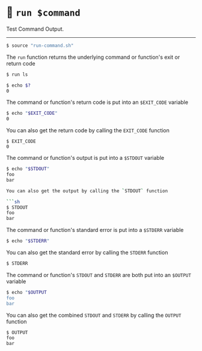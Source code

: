 # 🚀 `run $command`

Test Command Output.

---

```sh
$ source "run-command.sh"
```

The `run` function returns the underlying command or function's exit or return code

```sh
$ run ls

$ echo $?
0
```

The command or function's return code is put into an `$EXIT_CODE` variable

```sh
$ echo "$EXIT_CODE"
0
```

You can also get the return code by calling the `EXIT_CODE` function

```
$ EXIT_CODE
0
```

The command or function's output is put into a `$STDOUT` variable

```sh
$ echo "$STDOUT"
foo
bar

You can also get the output by calling the `STDOUT` function

```sh
$ STDOUT
foo
bar
```

The command or function's standard error is put into a `$STDERR` variable

```sh
$ echo "$STDERR"
```

You can also get the standard error by calling the `STDERR` function

```sh
$ STDERR
```

The command or function's `STDOUT` and `STDERR` are both put into an `$OUTPUT` variable

```sh
$ echo "$OUTPUT
foo
bar
```

You can also get the combined `STDOUT` and `STDERR` by calling the `OUTPUT` function

```sh
$ OUTPUT
foo
bar
```
